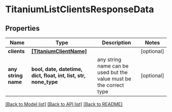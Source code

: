 # TitaniumListClientsResponseData


## Properties
Name | Type | Description | Notes
------------ | ------------- | ------------- | -------------
**clients** | [**[TitaniumClientName]**](TitaniumClientName.md) |  | [optional] 
**any string name** | **bool, date, datetime, dict, float, int, list, str, none_type** | any string name can be used but the value must be the correct type | [optional]

[[Back to Model list]](../README.md#documentation-for-models) [[Back to API list]](../README.md#documentation-for-api-endpoints) [[Back to README]](../README.md)


